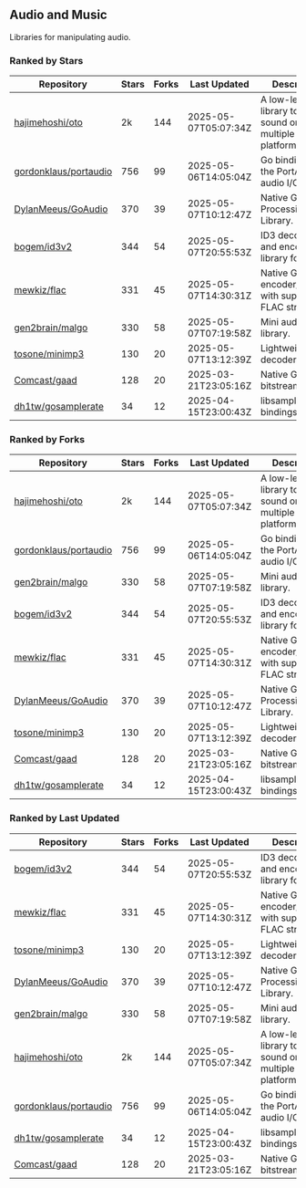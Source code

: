 ## Audio and Music

Libraries for manipulating audio.

### Ranked by Stars

| Repository | Stars | Forks | Last Updated | Description | 
|------------|-------|-------|--------------|-------------|
| [hajimehoshi/oto](https://github.com/hajimehoshi/oto) | 2k | 144 | 2025-05-07T05:07:34Z |  A low-level library to play sound on multiple platforms. |
| [gordonklaus/portaudio](https://github.com/gordonklaus/portaudio) | 756 | 99 | 2025-05-06T14:05:04Z |  Go bindings for the PortAudio audio I/O library. |
| [DylanMeeus/GoAudio](https://github.com/DylanMeeus/GoAudio) | 370 | 39 | 2025-05-07T10:12:47Z |  Native Go Audio Processing Library. |
| [bogem/id3v2](https://github.com/bogem/id3v2) | 344 | 54 | 2025-05-07T20:55:53Z |  ID3 decoding and encoding library for Go. |
| [mewkiz/flac](https://github.com/mewkiz/flac) | 331 | 45 | 2025-05-07T14:30:31Z |  Native Go FLAC encoder/decoder with support for FLAC streams. |
| [gen2brain/malgo](https://github.com/gen2brain/malgo) | 330 | 58 | 2025-05-07T07:19:58Z |  Mini audio library. |
| [tosone/minimp3](https://github.com/tosone/minimp3) | 130 | 20 | 2025-05-07T13:12:39Z |  Lightweight MP3 decoder library. |
| [Comcast/gaad](https://github.com/Comcast/gaad) | 128 | 20 | 2025-03-21T23:05:16Z |  Native Go AAC bitstream parser. |
| [dh1tw/gosamplerate](https://github.com/dh1tw/gosamplerate) | 34 | 12 | 2025-04-15T23:00:43Z |  libsamplerate bindings for go. |

### Ranked by Forks

| Repository | Stars | Forks | Last Updated | Description | 
|------------|-------|-------|--------------|-------------|
| [hajimehoshi/oto](https://github.com/hajimehoshi/oto) | 2k | 144 | 2025-05-07T05:07:34Z |  A low-level library to play sound on multiple platforms. |
| [gordonklaus/portaudio](https://github.com/gordonklaus/portaudio) | 756 | 99 | 2025-05-06T14:05:04Z |  Go bindings for the PortAudio audio I/O library. |
| [gen2brain/malgo](https://github.com/gen2brain/malgo) | 330 | 58 | 2025-05-07T07:19:58Z |  Mini audio library. |
| [bogem/id3v2](https://github.com/bogem/id3v2) | 344 | 54 | 2025-05-07T20:55:53Z |  ID3 decoding and encoding library for Go. |
| [mewkiz/flac](https://github.com/mewkiz/flac) | 331 | 45 | 2025-05-07T14:30:31Z |  Native Go FLAC encoder/decoder with support for FLAC streams. |
| [DylanMeeus/GoAudio](https://github.com/DylanMeeus/GoAudio) | 370 | 39 | 2025-05-07T10:12:47Z |  Native Go Audio Processing Library. |
| [tosone/minimp3](https://github.com/tosone/minimp3) | 130 | 20 | 2025-05-07T13:12:39Z |  Lightweight MP3 decoder library. |
| [Comcast/gaad](https://github.com/Comcast/gaad) | 128 | 20 | 2025-03-21T23:05:16Z |  Native Go AAC bitstream parser. |
| [dh1tw/gosamplerate](https://github.com/dh1tw/gosamplerate) | 34 | 12 | 2025-04-15T23:00:43Z |  libsamplerate bindings for go. |

### Ranked by Last Updated

| Repository | Stars | Forks | Last Updated | Description | 
|------------|-------|-------|--------------|-------------|
| [bogem/id3v2](https://github.com/bogem/id3v2) | 344 | 54 | 2025-05-07T20:55:53Z |  ID3 decoding and encoding library for Go. |
| [mewkiz/flac](https://github.com/mewkiz/flac) | 331 | 45 | 2025-05-07T14:30:31Z |  Native Go FLAC encoder/decoder with support for FLAC streams. |
| [tosone/minimp3](https://github.com/tosone/minimp3) | 130 | 20 | 2025-05-07T13:12:39Z |  Lightweight MP3 decoder library. |
| [DylanMeeus/GoAudio](https://github.com/DylanMeeus/GoAudio) | 370 | 39 | 2025-05-07T10:12:47Z |  Native Go Audio Processing Library. |
| [gen2brain/malgo](https://github.com/gen2brain/malgo) | 330 | 58 | 2025-05-07T07:19:58Z |  Mini audio library. |
| [hajimehoshi/oto](https://github.com/hajimehoshi/oto) | 2k | 144 | 2025-05-07T05:07:34Z |  A low-level library to play sound on multiple platforms. |
| [gordonklaus/portaudio](https://github.com/gordonklaus/portaudio) | 756 | 99 | 2025-05-06T14:05:04Z |  Go bindings for the PortAudio audio I/O library. |
| [dh1tw/gosamplerate](https://github.com/dh1tw/gosamplerate) | 34 | 12 | 2025-04-15T23:00:43Z |  libsamplerate bindings for go. |
| [Comcast/gaad](https://github.com/Comcast/gaad) | 128 | 20 | 2025-03-21T23:05:16Z |  Native Go AAC bitstream parser. |

